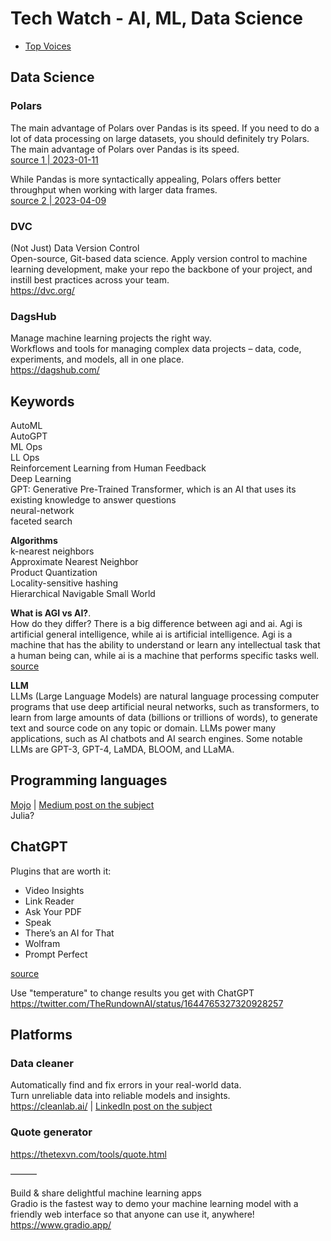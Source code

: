 # Tech Watch - AI, ML, Data Science

- [Top Voices](top-voices.md)

## Data Science

### Polars
The main advantage of Polars over Pandas is its speed. If you need to do a lot of data processing on large datasets, you should definitely try Polars. The main advantage of Polars over Pandas is its speed.  
[source 1 | 2023-01-11](https://towardsdatascience.com/pandas-vs-polars-a-syntax-and-speed-comparison-5aa54e27497e)

While Pandas is more syntactically appealing, Polars offers better throughput when working with larger data frames.  
[source 2 | 2023-04-09](https://medium.com/cuenex/pandas-2-0-vs-polars-the-ultimate-battle-a378eb75d6d1)

### DVC
(Not Just) Data Version Control  
Open-source, Git-based data science. Apply version control to machine learning development, make your repo the backbone of your project, and instill best practices across your team.  
https://dvc.org/

### DagsHub
Manage machine learning projects the right way.  
Workflows and tools for managing complex data projects – data, code, experiments, and models, all in one place.  
https://dagshub.com/

## Keywords
AutoML  
AutoGPT  
ML Ops  
LL Ops  
Reinforcement Learning from Human Feedback  
Deep Learning  
GPT: Generative Pre-Trained Transformer, which is an AI that uses its existing knowledge to answer questions  
neural-network  
faceted search  

**Algorithms**  
k-nearest neighbors  
Approximate Nearest Neighbor  
Product Quantization  
Locality-sensitive hashing  
Hierarchical Navigable Small World  


**What is AGI vs AI?**.  
How do they differ? There is a big difference between agi and ai. Agi is artificial general intelligence, while ai is artificial intelligence. Agi is a machine that has the ability to understand or learn any intellectual task that a human being can, while ai is a machine that performs specific tasks well.  
[source](https://www.alibabacloud.com/topic-center/tech/19tggrvkimmz-agi-vs-ai-alibaba-cloud)


**LLM**  
LLMs (Large Language Models) are natural language processing computer programs that use deep artificial neural networks, such as transformers, to learn from large amounts of data (billions or trillions of words), to generate text and source code on any topic or domain. 
LLMs power many applications, such as AI chatbots and AI search engines. Some notable LLMs are GPT-3, GPT-4, LaMDA, BLOOM, and LLaMA. 

## Programming languages
[Mojo](https://docs.modular.com/mojo/why-mojo.html) | [Medium post on the subject](https://medium.com/artificial-corner/mojo-the-programming-language-for-ai-that-is-up-to-35000x-faster-than-python-e68d1fba37db)  
Julia?


## ChatGPT
Plugins that are worth it:  
- Video Insights  
- Link Reader  
- Ask Your PDF  
- Speak  
- There’s an AI for That  
- Wolfram  
- Prompt Perfect  

[source](https://artificialcorner.com/i-tried-84-chatgpt-plugins-these-are-the-best-3b3be6b1cb7b)

Use "temperature" to change results you get with ChatGPT  
https://twitter.com/TheRundownAI/status/1644765327320928257


## Platforms
### Data cleaner
Automatically find and fix errors in your real-world data.  
Turn unreliable data into reliable models and insights.  
https://cleanlab.ai/ | [LinkedIn post on the subject](https://www.linkedin.com/feed/update/urn%3Ali%3Aactivity%3A7064898001051267072)

### Quote generator
https://thetexvn.com/tools/quote.html

———

Build & share delightful machine learning apps  
Gradio is the fastest way to demo your machine learning model with a friendly web interface so that anyone can use it, anywhere!  
https://www.gradio.app/


